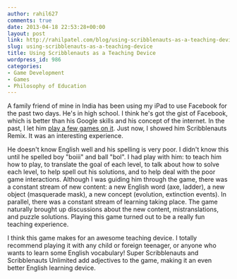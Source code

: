 ```yaml
---
author: rahil627
comments: true
date: 2013-04-18 22:53:28+00:00
layout: post
link: http://rahilpatel.com/blog/using-scribblenauts-as-a-teaching-device/
slug: using-scribblenauts-as-a-teaching-device
title: Using Scribblenauts as a Teaching Device
wordpress_id: 986
categories:
- Game Development
- Games
- Philosophy of Education
---
```


A family friend of mine in India has been using my iPad to use Facebook for the past two days. He's in high school. I think he's got the gist of Facebook, which is better than his Google skills and his concept of the internet. In the past, I let him [play a few games on it](http://www.rahilpatel.com/blog/an-analysis-of-a-playtest-on-kids). Just now, I showed him Scribblenauts Remix. It was an interesting experience.

He doesn't know English well and his spelling is very poor. I didn't know this until he spelled boy "boiii" and ball "bol". I had play with him: to teach him how to play, to translate the goal of each level, to talk about how to solve each level, to help spell out his solutions, and to help deal with the poor game interactions. Although I was guiding him through the game, there was a constant stream of new content: a new English word (axe, ladder), a new object (masquerade mask), a new concept (evolution, extinction events). In parallel, there was a constant stream of learning taking place. The game naturally brought up discussions about the new content, mistranslations, and puzzle solutions. Playing this game turned out to be a really fun teaching experience.

I think this game makes for an awesome teaching device. I totally recommend playing it with any child or foreign teenager, or anyone who wants to learn some English vocabulary! Super Scribblenauts and Scribblenauts Unlimited add adjectives to the game, making it an even better English learning device.
